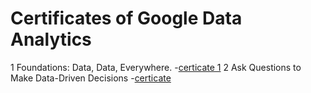 # Certificates of Google Data Analytics 
1 Foundations: Data, Data, Everywhere.
-<a href="https://github.com/vishalmehta01/Certificates/blob/main/Foundation%20data.pdf">certicate 1</a>
2 Ask Questions to Make Data-Driven Decisions
-<a href="https://github.com/vishalmehta01/Certificates/blob/main/ask%20questions%20for%20data%20driven%20decisions.pdf">certicate </a>

